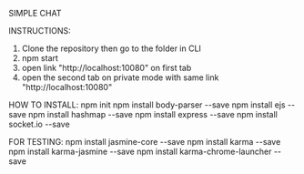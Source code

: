 SIMPLE CHAT

INSTRUCTIONS:
1. Clone the repository then go to the folder in CLI
2. npm start
3. open link "http://localhost:10080" on first tab
4. open the second tab on private mode with same link "http://localhost:10080"


HOW TO INSTALL:
npm init
npm install body-parser --save
npm install ejs --save
npm install hashmap --save
npm install express --save
npm install socket.io --save


FOR TESTING:
npm install jasmine-core --save
npm install karma --save
npm install karma-jasmine --save
npm install karma-chrome-launcher --save